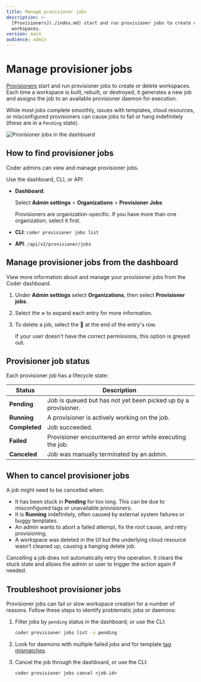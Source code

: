 ```yaml
---
title: Manage provisioner jobs
description: >-
  [Provisioners](./index.md) start and run provisioner jobs to create or delete
  workspaces.
version: main
audience: admin
---
```

# Manage provisioner jobs

[Provisioners](./index) start and run provisioner jobs to create or delete workspaces.
Each time a workspace is built, rebuilt, or destroyed, it generates a new job and assigns
the job to an available provisioner daemon for execution.

While most jobs complete smoothly, issues with templates, cloud resources, or misconfigured
provisioners can cause jobs to fail or hang indefinitely (these are in a `Pending` state).

![Provisioner jobs in the dashboard](%images/%images/./../images/admin/provisioners/provisioner-jobs.png)

## How to find provisioner jobs

Coder admins can view and manage provisioner jobs.

Use the dashboard, CLI, or API:

- **Dashboard**:

   Select **Admin settings** > **Organizations** > **Provisioner Jobs**

   Provisioners are organization-specific. If you have more than one organization, select it first.

- **CLI**: `coder provisioner jobs list`
- **API**: `/api/v2/provisioner/jobs`

## Manage provisioner jobs from the dashboard

View more information about and manage your provisioner jobs from the Coder dashboard.

1. Under **Admin settings** select **Organizations**, then select **Provisioner jobs**.

1. Select the **>** to expand each entry for more information.

1. To delete a job, select the 🚫 at the end of the entry's row.

   If your user doesn't have the correct permissions, this option is greyed out.

## Provisioner job status

Each provisioner job has a lifecycle state:

| Status        | Description                                                    |
|---------------|----------------------------------------------------------------|
| **Pending**   | Job is queued but has not yet been picked up by a provisioner. |
| **Running**   | A provisioner is actively working on the job.                  |
| **Completed** | Job succeeded.                                                 |
| **Failed**    | Provisioner encountered an error while executing the job.      |
| **Canceled**  | Job was manually terminated by an admin.                       |

## When to cancel provisioner jobs

A job might need to be cancelled when:

- It has been stuck in **Pending** for too long. This can be due to misconfigured tags or unavailable provisioners.
- It is **Running** indefinitely, often caused by external system failures or buggy templates.
- An admin wants to abort a failed attempt, fix the root cause, and retry provisioning.
- A workspace was deleted in the UI but the underlying cloud resource wasn’t cleaned up, causing a hanging delete job.

Cancelling a job does not automatically retry the operation.
It clears the stuck state and allows the admin or user to trigger the action again if needed.

## Troubleshoot provisioner jobs

Provisioner jobs can fail or slow workspace creation for a number of reasons.
Follow these steps to identify problematic jobs or daemons:

1. Filter jobs by `pending` status in the dashboard, or use the CLI:

   ```bash
   coder provisioner jobs list -s pending
   ```

1. Look for daemons with multiple failed jobs and for template [tag mismatches](./index#provisioner-tags).

1. Cancel the job through the dashboard, or use the CLI:

   ```shell
   coder provisioner jobs cancel <job-id>
   ```
